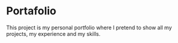 # Portafolio

This project is my personal portfolio where I pretend to show all my projects, my experience and my skills.